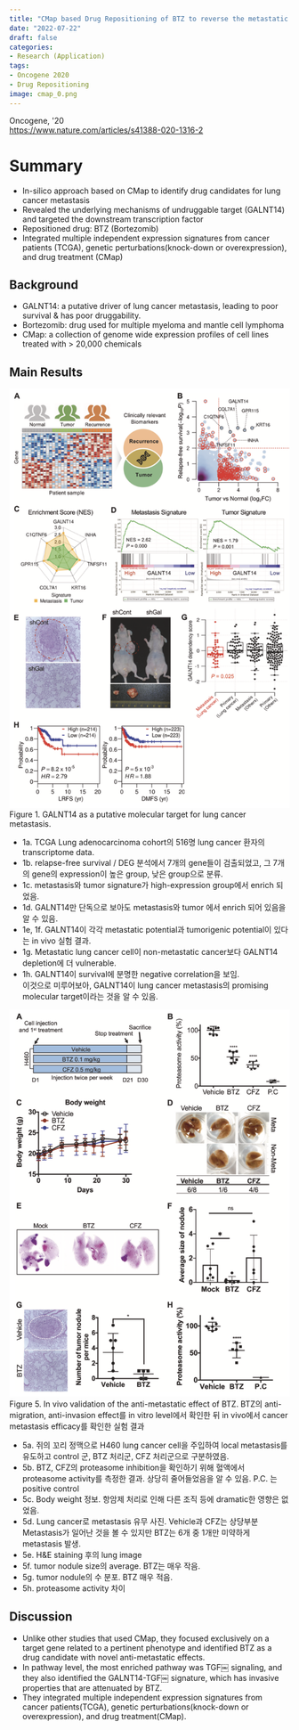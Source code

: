 ```yaml
---
title: "CMap based Drug Repositioning of BTZ to reverse the metastatic effect of GALNT14 in lung cancer"
date: "2022-07-22"
draft: false
categories:
- Research (Application)
tags:
- Oncogene 2020
- Drug Repositioning
image: cmap_0.png
---
```

Oncogene, '20  
<https://www.nature.com/articles/s41388-020-1316-2>

# Summary
- In-silico approach based on CMap to identify drug candidates for lung cancer metastasis
- Revealed the underlying mechanisms of undruggable target (GALNT14) and targeted the downstream transcription factor
- Repositioned drug: BTZ (Bortezomib)
- Integrated multiple independent expression signatures from cancer patients (TCGA), genetic perturbations(knock-down or overexpression), and drug treatment (CMap)

## Background
- GALNT14: a putative driver of lung cancer metastasis, leading to poor survival & has poor druggability.
- Bortezomib: drug used for multiple myeloma and mantle cell lymphoma
- CMap: a collection of genome wide expression profiles of cell lines treated with > 20,000 chemicals

## Main Results
![Image 1](cmap_1.png)
Figure 1. GALNT14 as a putative molecular target for lung cancer metastasis.
- 1a. TCGA Lung adenocarcinoma cohort의 516명 lung cancer 환자의 transcriptome data.  
- 1b. relapse-free survival / DEG 분석에서 7개의 gene들이 검출되었고, 그 7개의 gene의 expression이 높은 group, 낮은 group으로 분류.  
- 1c. metastasis와 tumor signature가 high-expression group에서 enrich 되었음.  
- 1d. GALNT14만 단독으로 보아도 metastasis와 tumor 에서 enrich 되어 있음을 알 수 있음.  
- 1e, 1f. GALNT14이 각각 metastatic potential과 tumorigenic potential이 있다는 in vivo 실험 결과.  
- 1g. Metastatic lung cancer cell이 non-metastatic cancer보다 GALNT14 depletion에 더 vulnerable.  
- 1h. GALNT14이 survival에 분명한 negative correlation을 보임.  
이것으로 미루어보아, GALNT14이 lung cancer metastasis의 promising molecular target이라는 것을 알 수 있음.  

![Image 2](cmap_2.png)
Figure 5. In vivo validation of the anti-metastatic effect of BTZ.
BTZ의 anti-migration, anti-invasion effect를 in vitro level에서 확인한 뒤 in vivo에서 cancer metastasis efficacy를 확인한 실험 결과  
- 5a. 쥐의 꼬리 정맥으로 H460 lung cancer cell을 주입하여 local metastasis를 유도하고 control 군, BTZ 처리군, CFZ 처리군으로 구분하였음.  
- 5b. BTZ, CFZ의 proteasome inhibition을 확인하기 위해 혈액에서 proteasome activity를 측정한 결과. 상당히 줄어들었음을 알 수 있음. P.C. 는 positive control  
- 5c. Body weight 정보. 항암제 처리로 인해 다른 조직 등에 dramatic한 영향은 없었음.  
- 5d. Lung cancer로 metastasis 유무 사진. Vehicle과 CFZ는 상당부분 Metastasis가 일어난 것을 볼 수 있지만 BTZ는 6개 중 1개만 미약하게 metastasis 발생.  
- 5e. H&E staining 후의 lung image  
- 5f. tumor nodule size의 average. BTZ는 매우 작음.  
- 5g. tumor nodule의 수 분포. BTZ 매우 적음.  
- 5h. proteasome activity 차이  

## Discussion
- Unlike other studies that used CMap, they focused exclusively on a target gene related to a pertinent phenotype and identified BTZ as a drug candidate with novel anti-metastatic effects.
- In pathway level, the most enriched pathway was TGF￼ signaling, and they also identified the GALNT14-TGF￼ signature, which has invasive properties that are attenuated by BTZ.
- They integrated multiple independent expression signatures from cancer patients(TCGA), genetic perturbations(knock-down or overexpression), and drug treatment(CMap).
